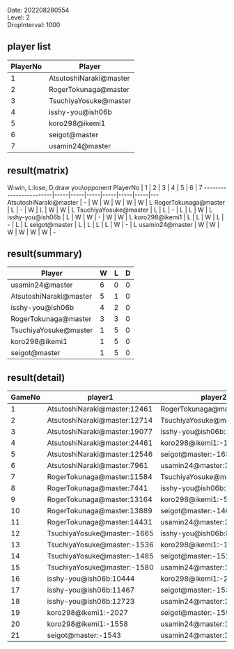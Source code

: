 Date: 202208280554  
Level: 2  
DropInterval: 1000  
## player list
PlayerNo  |  Player
----------|------------------------
1         |  AtsutoshiNaraki@master
2         |  RogerTokunaga@master
3         |  TsuchiyaYosuke@master
4         |  isshy-you@ish06b
5         |  koro298@ikemi1
6         |  seigot@master
7         |  usamin24@master
## result(matrix)
W:win, L:lose, D:draw
you\opponent PlayerNo   |  1  |  2  |  3  |  4  |  5  |  6  |  7
------------------------|-----|-----|-----|-----|-----|-----|---
AtsutoshiNaraki@master  |  -  |  W  |  W  |  W  |  W  |  W  |  L
RogerTokunaga@master    |  L  |  -  |  W  |  L  |  W  |  W  |  L
TsuchiyaYosuke@master   |  L  |  L  |  -  |  L  |  L  |  W  |  L
isshy-you@ish06b        |  L  |  W  |  W  |  -  |  W  |  W  |  L
koro298@ikemi1          |  L  |  L  |  W  |  L  |  -  |  L  |  L
seigot@master           |  L  |  L  |  L  |  L  |  W  |  -  |  L
usamin24@master         |  W  |  W  |  W  |  W  |  W  |  W  |  -
## result(summary)
Player                  |  W  |  L  |  D
------------------------|-----|-----|---
usamin24@master         |  6  |  0  |  0
AtsutoshiNaraki@master  |  5  |  1  |  0
isshy-you@ish06b        |  4  |  2  |  0
RogerTokunaga@master    |  3  |  3  |  0
TsuchiyaYosuke@master   |  1  |  5  |  0
koro298@ikemi1          |  1  |  5  |  0
seigot@master           |  1  |  5  |  0
## result(detail)
GameNo  |  player1                       |  player2
--------|--------------------------------|-----------------------------
1       |  AtsutoshiNaraki@master:12461  |  RogerTokunaga@master:5606
2       |  AtsutoshiNaraki@master:12714  |  TsuchiyaYosuke@master:-2004
3       |  AtsutoshiNaraki@master:19077  |  isshy-you@ish06b:13417
4       |  AtsutoshiNaraki@master:24461  |  koro298@ikemi1:-1597
5       |  AtsutoshiNaraki@master:12546  |  seigot@master:-1634
6       |  AtsutoshiNaraki@master:7961   |  usamin24@master:12023
7       |  RogerTokunaga@master:11584    |  TsuchiyaYosuke@master:-1661
8       |  RogerTokunaga@master:7441     |  isshy-you@ish06b:11789
9       |  RogerTokunaga@master:13164    |  koro298@ikemi1:-595
10      |  RogerTokunaga@master:13889    |  seigot@master:-1464
11      |  RogerTokunaga@master:14431    |  usamin24@master:19908
12      |  TsuchiyaYosuke@master:-1665   |  isshy-you@ish06b:8600
13      |  TsuchiyaYosuke@master:-1536   |  koro298@ikemi1:-1525
14      |  TsuchiyaYosuke@master:-1485   |  seigot@master:-1520
15      |  TsuchiyaYosuke@master:-1580   |  usamin24@master:17204
16      |  isshy-you@ish06b:10444        |  koro298@ikemi1:-2015
17      |  isshy-you@ish06b:11467        |  seigot@master:-1533
18      |  isshy-you@ish06b:12723        |  usamin24@master:18003
19      |  koro298@ikemi1:-2027          |  seigot@master:-1591
20      |  koro298@ikemi1:-1558          |  usamin24@master:12783
21      |  seigot@master:-1543           |  usamin24@master:15650
